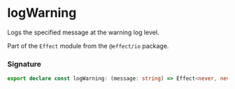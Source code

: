 # logWarning

Logs the specified message at the warning log level.

Part of the `Effect` module from the `@effect/io` package.

### Signature

```typescript
export declare const logWarning: (message: string) => Effect<never, never, void>
```
